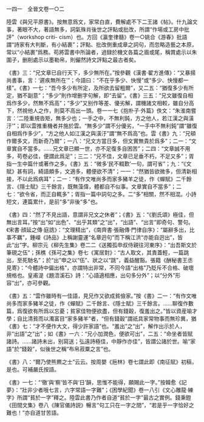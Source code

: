 一四一　全晉文卷一○二

陸雲《與兄平原書》。按無意爲文，家常白直，費解處不下二王諸《帖》。什九論文事，著眼不大，著語無多，詞氣殊肖後世之評點或批改，所謂“作場或工房中批評”（workshop criti-
cism）也。方回《瀛奎律髓》卷一○姚合《游春》批語謂“詩家有大判斷，有小結裹”；評點、批改側重成章之詞句，而忽略造藝之本原，常以“小結裹”爲務。苟將雲書中所論者，過録於機文各篇之眉或尾，稱賞處示以朱圍子，删削處示以墨勒帛，則儼然詩文評點之最古者矣。

《書》三：“兄文章已自行天下，多少無所在。”按參觀《漢書·翟方進傳》：“又暴揚尚書事，言：‘遲疾無所在’”；今語曰：“不在乎多少、快慢”或“多少、快慢都一樣”。《書》一七：“吾今多少有所定，及所欲去留粗爾”，又二五：“猶復多少有所定，猶不副意”；“多少”則作增删字句解，即“去留”。《書》三五：“兄文雖復自相爲作多少，然無不爲高”；“多少”又别作等差、優劣解，謂機諸文相較，雖自分高下，然視他人之作，則莫不高出一頭。卷一一七《抱朴子·外篇》佚文：“朱淮南嘗言：‘二陸重規沓矩，無多少也；一手之中，不無利鈍，方之他人，若江漢之與潢汙’”；即以雲推重機者并施於雲。“無多少”謂不分優劣，“一手中不無利鈍”謂“雖復自相爲作多少”，“方之他人如江漢之與潢汙”謂“無不爲高”也。雲《書》九：“兄頓作爾多文，而新奇乃爾”；一八：“兄文方當日多，但文實無貴於爲多”；二一：“文章實自不當多。……兄文章已顯一世，亦不足復多自困苦”；二四：“文章誠不用多，苟卷必佳，便謂此爲足”；三二：“兄不佳，文章已足垂不朽，不足又多”；胥指一生中篇什或著作之多。《書》五：“微多‘民不輟歎’一句，謂可省”；九：“《文賦》甚有詞，綺語頗多，文適多，體便欲不清”；一一：“然猶皆欲微多，但清新相接，不以此爲病耳”；二一：“有作文唯尚多而家多豬羊之徒，作《蟬賦》二千餘言、《隱士賦》三千餘言，既無藻偉，體都自不似事。文章實自不當多”；二七：“欲令省，而正自輒多”；胥指一篇中詞句之多。二“多”相關，然不相混。小詩短文，連篇累什，是前“多”非後“多”也。

《書》四：“然了不見出語，意謂非兄文之休者”；《書》五：“《劉氏頌》極佳，但無出言耳。”按“出”如“出色”、“出乎其類”之“出”，“出語”、“出言”即奇句、警句。《宋書·顔延之傳·庭誥》：“文理精出”，《南齊書·張融傳·門律自序》：“屬辭多出，比事不羈”，鍾嶸《詩品》上稱謝靈運“名章迥句”而下稱江洪“亦能自迥出”，皆此“出”字。柳宗元《柳先生集》卷二二《送獨孤申叔侍親往河東序》：“出吾斯文於筆硯之伍”；孫樵《孫可之集》卷七《寓居對》：“古人取文，其責蓋輕，一篇跳出，至死馳名”；於“出”申之以“伍”、狀之以“跳”，義益醒豁。張籍《酬秘書王丞見寄》：“今體詩中偏出格”，亦謂特出非常，不同今語“出格”乃貶斥不合格、破壞規格也。皇甫湜《題浯溪石》詩：“心語適相應，出句多分外”；以“分外”形容“出”，亦可參觀。

《書》五：“雲作雖時有一佳語，見兄作又欲成貧儉家。”按《書》二一：“有作文唯尚多而家多豬羊之徒，作《蟬賦》二千餘言、《隱士賦》三千餘言。……聊復作數篇，爲復欲有所爲以忘憂；貧家佳物便欲盡，但有錢穀，復羞出之。”皆以資産喻才學；自比清貧而以濁富目“家多豬羊”者，“但有錢穀”謂祇具家常物事而無珍異，猶《書》七：“才不便作大文，得少許家語”也。“羞出”之“出”，解作出示於人，非“出語”之“出”；如《書》一六：“兄小加潤色，便欲可出”，二五：“命坐者皆賦諸詩。……諸詩未出，别寫送；弘遠詩極佳，中靜作亦佳”，皆謂公諸於世。喻“家語”於“錢穀”，似後世之稱“布帛菽粟之言”也。

《書》八：“爾乃使熊羆之士”云云。按周嬰《巵林》卷七謂此即《南征賦》初稿，是也。可補嚴氏按語。

《書》一七：“‘徹’與‘察’皆不與‘日’韻，思惟不能得，願賜此一字。”按韓愈《記夢》：“壯非少者哦七言，六字常語一字難”；《困學紀聞》卷一八引《文心雕龍·練字》所謂“貧於一字”釋之。陸雲此書乃作者自道“貧於一字”最古之實例。錢秉鐙《田間文集》卷八《陳官儀詩説》暢言“句工只在一字之間”，“若是乎一字恰好之難也！”亦自道甘苦語。